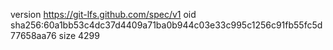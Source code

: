 version https://git-lfs.github.com/spec/v1
oid sha256:60a1bb53c4dc37d4409a71ba0b944c03e33c995c1256c91fb55fc5d77658aa76
size 4299
